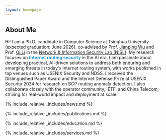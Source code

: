 ```yaml
---
layout: homepage
---
```


## About Me

Hi! I am a Ph.D. candidate in Computer Science at Tsinghua University (expected graduation: June 2026), co-advised by Prof. [Jianping Wu](https://www.internethalloffame.org/inductee/jianping-wu/) and Prof. [Qi Li](https://sites.google.com/site/qili2012/) in the [Network & Information Security Lab (NISL)](https://netsec.ccert.edu.cn/en/). My research focuses on <font color="2496CB"><b>Internet routing security</b></font> in the AI era. I am passinate about developing practical, AI-driven solutions to address both enduring and emerging threats in today's Internet routing system, with works published in top venues such as USENIX Security and NDSS. I received the Distinguished Paper Award and the Internet Defense Prize at USENIX Security 2024 for research on BGP routing anomaly detection. I also collaborate closely with the operator community, IETF, and China Telecom, striving for real-world impact and deployment at scale.

{% include_relative _includes/news.md %}

{% include_relative _includes/publications.md %}

{% include_relative _includes/education.md %}

{% include_relative _includes/services.md %}
